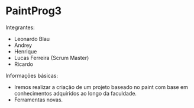 # PaintProg3
Integrantes:
- Leonardo Blau
- Andrey
- Henrique
- Lucas Ferreira (Scrum Master)
- Ricardo

Informações básicas:
- Iremos realizar a criação de um projeto baseado no paint com base em conhecimentos adquiridos ao longo da faculdade.
- Ferramentas novas.
